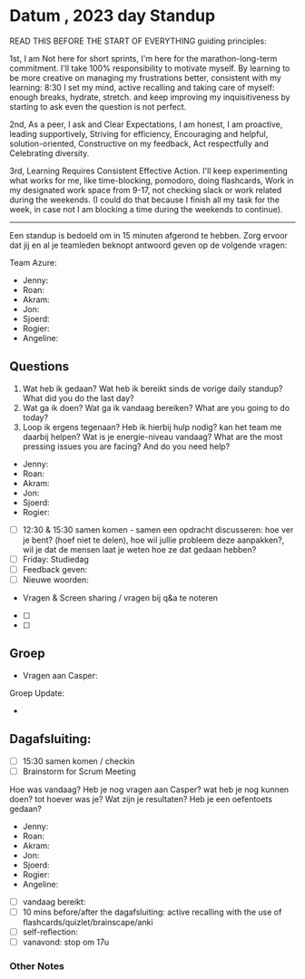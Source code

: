 # Datum , 2023 day Standup

READ THIS BEFORE THE START OF EVERYTHING
guiding principles:

1st, I am Not here for short sprints, I'm here for the marathon-long-term commitment. I'll take 100% responsibility to motivate myself. By learning to be more creative on managing my frustrations better, consistent with my learning: 8:30 I set my mind, active recalling and taking care of myself: enough breaks, hydrate, stretch. and keep improving my inquisitiveness by starting to ask even the question is not perfect.

2nd, As a peer, I ask and Clear Expectations, I am honest, I am proactive, leading supportively, Striving for efficiency, Encouraging and helpful, solution-oriented, Constructive on my feedback, Act respectfully and Celebrating diversity.

3rd, Learning Requires Consistent Effective Action. I'll keep experimenting what works for me, like time-blocking, pomodoro, doing flashcards, Work in my designated work space from 9-17, not checking slack or work related during the weekends. (I could do that because I finish all my task for the week, in case not I am blocking a time during the weekends to continue).

---

Een standup is bedoeld om in 15 minuten afgerond te hebben. Zorg ervoor dat jij en al je teamleden beknopt antwoord geven op de volgende vragen:

Team Azure:

- Jenny:
- Roan:
- Akram:
- Jon:
- Sjoerd:
- Rogier:
- Angeline:

## Questions

1. Wat heb ik gedaan? Wat heb ik bereikt sinds de vorige daily standup? What did you do the last day?
2. Wat ga ik doen? Wat ga ik vandaag bereiken? What are you going to do today?
3. Loop ik ergens tegenaan? Heb ik hierbij hulp nodig? kan het team me daarbij helpen? Wat is je energie-niveau vandaag? What are the most pressing issues you are facing? And do you need help?

- Jenny:
- Roan:
- Akram:
- Jon:
- Sjoerd:
- Rogier:

- [ ] 12:30 & 15:30 samen komen - samen een opdracht discusseren: hoe ver je bent? (hoef niet te delen), hoe wil jullie probleem deze aanpakken?, wil je dat de mensen laat je weten hoe ze dat gedaan hebben?
- [ ] Friday: Studiedag
- [ ] Feedback geven:
- [ ] Nieuwe woorden:

- Vragen & Screen sharing / vragen bij q&a te noteren
- [ ]
- [ ]

## Groep

- Vragen aan Casper:

Groep Update:

-

## Dagafsluiting:

- [ ] 15:30 samen komen / checkin
- [ ] Brainstorm for Scrum Meeting

Hoe was vandaag? Heb je nog vragen aan Casper? wat heb je nog kunnen doen? tot hoever was je? Wat zijn je resultaten? Heb je een oefentoets gedaan?

- Jenny:
- Roan:
- Akram:
- Jon:
- Sjoerd:
- Rogier:
- Angeline:
- [ ] vandaag bereikt:
- [ ] 10 mins before/after the dagafsluiting: active recalling with the use of flashcards/quizlet/brainscape/anki
- [ ] self-reflection:
- [ ] vanavond: stop om 17u

### Other Notes
